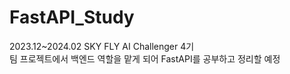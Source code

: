 # FastAPI_Study
2023.12~2024.02 SKY FLY AI Challenger 4기   
팀 프로젝트에서 백엔드 역할을 맡게 되어 FastAPI를 공부하고 정리할 예정
